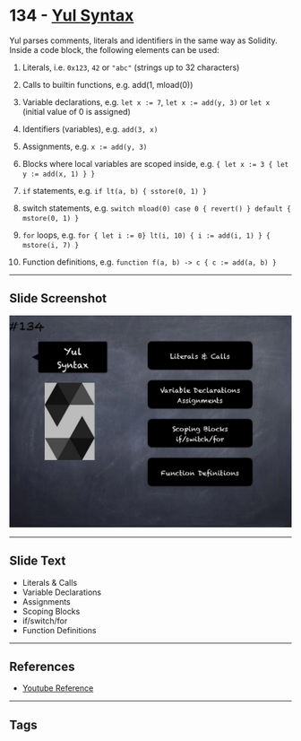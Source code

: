 # 134 - [Yul Syntax](Yul%20Syntax.md)
Yul parses comments, literals and identifiers in the same way as Solidity. Inside a code block, the following elements can be used:

1. Literals, i.e. `0x123`, `42` or `"abc"` (strings up to 32 characters)
    
2. Calls to builtin functions, e.g. add(1, mload(0))
    
3. Variable declarations, e.g. `let x := 7`, `let x := add(y, 3)` or `let x` (initial value of 0 is assigned)
    
4. Identifiers (variables), e.g. `add(3, x)`
    
5. Assignments, e.g. `x := add(y, 3)`
    
6. Blocks where local variables are scoped inside, e.g. `{ let x := 3 { let y := add(x, 1) } }`
    
7. `if` statements, e.g. `if lt(a, b) { sstore(0, 1) }`
    
8. switch statements, e.g. `switch mload(0) case 0 { revert() } default { mstore(0, 1) }`
    
9. `for` loops, e.g. `for { let i := 0} lt(i, 10) { i := add(i, 1) } { mstore(i, 7) }`
    
10. Function definitions, e.g. `function f(a, b) -> c { c := add(a, b) }`

___
## Slide Screenshot
![134.jpg](../../images/3.%20Solidity%20201/134.jpg)
___
## Slide Text
- Literals & Calls
- Variable Declarations
- Assignments
- Scoping Blocks
- if/switch/for
- Function Definitions
___
## References
- [Youtube Reference](https://youtu.be/TqMIbouwePE?t=1242)
___
## Tags